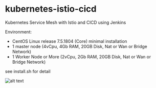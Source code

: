 # kubernetes-istio-cicd
Kubernetes Service Mesh with Istio and CICD using Jenkins

Environment:
- CentOS Linux release 7.5.1804 (Core) minimal installation
- 1 master node (4vCpu, 4Gb RAM, 20GB Disk, Nat or Wan or Bridge Network) 
- 1 Worker Node or More (2vCpu, 2Gb RAM, 20GB Disk, Nat or Wan or Bridge Network)

see install.sh for detail

![alt text](https://lh6.googleusercontent.com/2l4VGkujZ2U_Ujuo55vTz08JBKhMVjNgQqlnX7DZHttDhJs_rKudWsXh6kU4JkwkKZETR7ljN70zAzhb__LqC0CondM_ps3h3viYGqxfvVcIYnFhbahEjXvGEZSmmEOET1oc7dRLhttps://raw.githubusercontent.com/username/projectname/branch/path/to/img.png)

